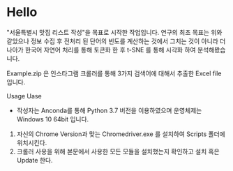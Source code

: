 Hello
==

"서울특별시 맛집 리스트 작성"을 목표로 시작한 작업입니다.
연구의 최초 목표는 위와 같았으나 정보 수집 후 전처리 된 단어의 빈도를 
계산하는 것에서 그치는 것이 아니라 더 나아가 한국어 자연어 처리를 통해 토큰화 한 후 
t-SNE 를 통해 시각화 하여 분석해봤습니다. 

Example.zip 은 인스타그램 크롤러를 통해 3가지 검색어에 대해서 추출한 Excel file 입니다.

Usage
Uase
* 작성자는 Anconda를 통해 Python 3.7 버전을 이용하였으며 운영체제는 Windows 10 64bit 입니다.
1. 자신의 Chrome Version과 맞는 Chromedriver.exe 를 설치하여 Scripts 폴더에 위치시킨다.
2. 크롤러 사용을 위해 본문에서 사용한 모든 모듈을 설치했는지 확인하고 설치 혹은 Update 한다.

